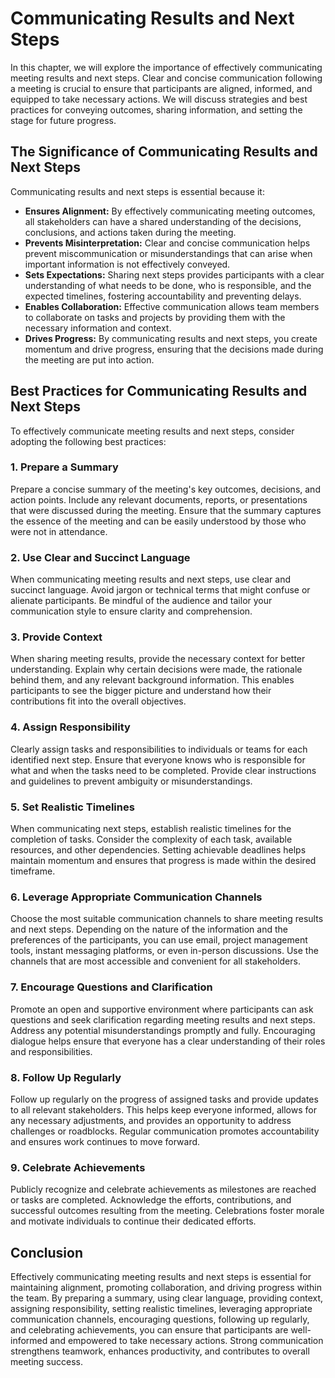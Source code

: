 Communicating Results and Next Steps
===============================================

In this chapter, we will explore the importance of effectively communicating meeting results and next steps. Clear and concise communication following a meeting is crucial to ensure that participants are aligned, informed, and equipped to take necessary actions. We will discuss strategies and best practices for conveying outcomes, sharing information, and setting the stage for future progress.

The Significance of Communicating Results and Next Steps
--------------------------------------------------------

Communicating results and next steps is essential because it:

* **Ensures Alignment:** By effectively communicating meeting outcomes, all stakeholders can have a shared understanding of the decisions, conclusions, and actions taken during the meeting.
* **Prevents Misinterpretation:** Clear and concise communication helps prevent miscommunication or misunderstandings that can arise when important information is not effectively conveyed.
* **Sets Expectations:** Sharing next steps provides participants with a clear understanding of what needs to be done, who is responsible, and the expected timelines, fostering accountability and preventing delays.
* **Enables Collaboration:** Effective communication allows team members to collaborate on tasks and projects by providing them with the necessary information and context.
* **Drives Progress:** By communicating results and next steps, you create momentum and drive progress, ensuring that the decisions made during the meeting are put into action.

Best Practices for Communicating Results and Next Steps
-------------------------------------------------------

To effectively communicate meeting results and next steps, consider adopting the following best practices:

### 1. Prepare a Summary

Prepare a concise summary of the meeting's key outcomes, decisions, and action points. Include any relevant documents, reports, or presentations that were discussed during the meeting. Ensure that the summary captures the essence of the meeting and can be easily understood by those who were not in attendance.

### 2. Use Clear and Succinct Language

When communicating meeting results and next steps, use clear and succinct language. Avoid jargon or technical terms that might confuse or alienate participants. Be mindful of the audience and tailor your communication style to ensure clarity and comprehension.

### 3. Provide Context

When sharing meeting results, provide the necessary context for better understanding. Explain why certain decisions were made, the rationale behind them, and any relevant background information. This enables participants to see the bigger picture and understand how their contributions fit into the overall objectives.

### 4. Assign Responsibility

Clearly assign tasks and responsibilities to individuals or teams for each identified next step. Ensure that everyone knows who is responsible for what and when the tasks need to be completed. Provide clear instructions and guidelines to prevent ambiguity or misunderstandings.

### 5. Set Realistic Timelines

When communicating next steps, establish realistic timelines for the completion of tasks. Consider the complexity of each task, available resources, and other dependencies. Setting achievable deadlines helps maintain momentum and ensures that progress is made within the desired timeframe.

### 6. Leverage Appropriate Communication Channels

Choose the most suitable communication channels to share meeting results and next steps. Depending on the nature of the information and the preferences of the participants, you can use email, project management tools, instant messaging platforms, or even in-person discussions. Use the channels that are most accessible and convenient for all stakeholders.

### 7. Encourage Questions and Clarification

Promote an open and supportive environment where participants can ask questions and seek clarification regarding meeting results and next steps. Address any potential misunderstandings promptly and fully. Encouraging dialogue helps ensure that everyone has a clear understanding of their roles and responsibilities.

### 8. Follow Up Regularly

Follow up regularly on the progress of assigned tasks and provide updates to all relevant stakeholders. This helps keep everyone informed, allows for any necessary adjustments, and provides an opportunity to address challenges or roadblocks. Regular communication promotes accountability and ensures work continues to move forward.

### 9. Celebrate Achievements

Publicly recognize and celebrate achievements as milestones are reached or tasks are completed. Acknowledge the efforts, contributions, and successful outcomes resulting from the meeting. Celebrations foster morale and motivate individuals to continue their dedicated efforts.

Conclusion
----------

Effectively communicating meeting results and next steps is essential for maintaining alignment, promoting collaboration, and driving progress within the team. By preparing a summary, using clear language, providing context, assigning responsibility, setting realistic timelines, leveraging appropriate communication channels, encouraging questions, following up regularly, and celebrating achievements, you can ensure that participants are well-informed and empowered to take necessary actions. Strong communication strengthens teamwork, enhances productivity, and contributes to overall meeting success.

